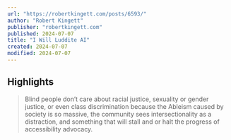 ```yaml
---
url: "https://robertkingett.com/posts/6593/"
author: "Robert Kingett"
publisher: "robertkingett.com"
published: 2024-07-07
title: "I Will Luddite AI"
created: 2024-07-07
modified: 2024-07-07
---
```


## Highlights

> Blind people don’t care about racial justice, sexuality or gender justice, or even class discrimination because the Ableism caused by society is so massive, the community sees intersectionality as a distraction, and something that will stall and or halt the progress of accessibility advocacy.

